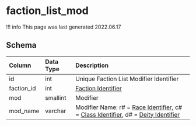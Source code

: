 # faction_list_mod

!!! info
	This page was last generated 2022.06.17

## Schema

| Column | Data Type | Description |
| :--- | :--- | :--- |
| id | int | Unique Faction List Modifier Identifier |
| faction_id | int | [Faction Identifier](faction_list.md) |
| mod | smallint | Modifier |
| mod_name | varchar | Modifier Name: r# = [Race Identifier](../../../../server/npc/race-list), c# = [Class Identifier](../../../../server/player/class-list), d# = [Deity Identifier](../../../../server/player/deity-list) |

